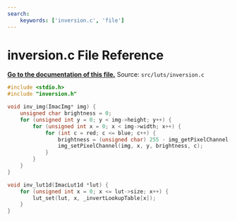 ```yaml
---
search:
    keywords: ['inversion.c', 'file']
---
```


# inversion.c File Reference

**[Go to the documentation of this file.](inversion_8c.md)**
Source: `src/luts/inversion.c`

    
    
    
    
      
    
    
    
```cpp
#include <stdio.h>
#include "inversion.h"

void inv_img(ImacImg* img) {
    unsigned char brightness = 0;
    for (unsigned int y = 0; y < img->height; y++) {
        for (unsigned int x = 0; x < img->width; x++) {
            for (int c = red; c <= blue; c++) {
                brightness = (unsigned char) 255 - img_getPixelChannel(img, x, y, c);
                img_setPixelChannel(img, x, y, brightness, c);
            }
        }
    }
}

void inv_lut1d(ImacLut1d *lut) {
    for (unsigned int x = 0; x <= lut->size; x++) {
        lut_set(lut, x, _invertLookupTable[x]);
    }
}
```


    
  
